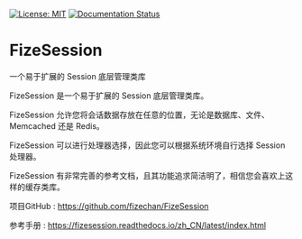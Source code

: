 [![License: MIT](https://img.shields.io/badge/License-MIT-yellow.svg)](https://opensource.org/licenses/MIT)
[![Documentation Status](https://readthedocs.org/projects/fizesession/badge/?version=latest)](https://fizesession.readthedocs.io/zh_CN/latest/?badge=latest)

# FizeSession
一个易于扩展的 Session 底层管理类库

FizeSession 是一个易于扩展的 Session 底层管理类库。

FizeSession 允许您将会话数据存放在任意的位置，无论是数据库、文件、Memcached 还是 Redis。

FizeSession 可以进行处理器选择，因此您可以根据系统环境自行选择 Session 处理器。

FizeSession 有非常完善的参考文档，且其功能追求简洁明了，相信您会喜欢上这样的缓存类库。


项目GitHub : [ https://github.com/fizechan/FizeSession ](https://github.com/fizechan/FizeSession)

参考手册 : [ https://fizesession.readthedocs.io/zh_CN/latest/index.html ](https://fizesession.readthedocs.io/zh_CN/latest/index.html)